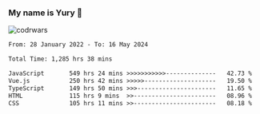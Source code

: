 ### My name is Yury 👋 
![codrwars](https://www.codewars.com/users/litury/badges/micro) 


<!--START_SECTION:waka-->

```txt
From: 28 January 2022 - To: 16 May 2024

Total Time: 1,285 hrs 38 mins

JavaScript       549 hrs 24 mins >>>>>>>>>>>--------------   42.73 %
Vue.js           250 hrs 42 mins >>>>>--------------------   19.50 %
TypeScript       149 hrs 50 mins >>>----------------------   11.65 %
HTML             115 hrs 9 mins  >>-----------------------   08.96 %
CSS              105 hrs 11 mins >>-----------------------   08.18 %
```

<!--END_SECTION:waka-->

